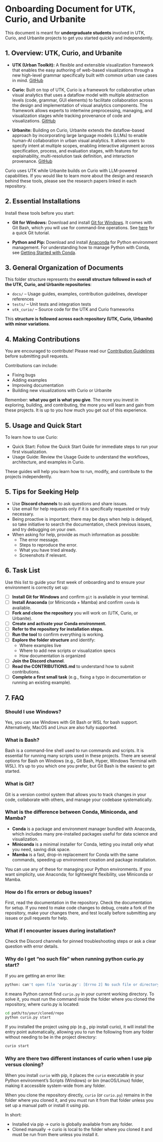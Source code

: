 # Onboarding Document for UTK, Curio, and Urbanite

This document is meant for **undergraduate students** involved in UTK, Curio, and Urbanite projects to get you started quickly and independently.

## 1. Overview: UTK, Curio, and Urbanite

- **UTK (Urban Toolkit):** A flexible and extensible visualization framework that enables the easy authoring of web-based visualizations through a new high-level grammar specifically built with common urban use cases in mind. [GitHub](https://github.com/urban-toolkit/utk)

- **Curio:** Built on top of UTK, Curio is a framework for collaborative urban visual analytics that uses a dataflow model with multiple abstraction levels (code, grammar, GUI elements) to facilitate collaboration across the design and implementation of visual analytics components. The framework allows experts to intertwine preprocessing, managing, and visualization stages while tracking provenance of code and visualizations. [GitHub](https://github.com/urban-toolkit/curio)

- **Urbanite:** Building on Curio, Urbanite extends the dataflow-based approach by incorporating large language models (LLMs) to enable human-AI collaboration in urban visual analytics. It allows users to specify intent at multiple scopes, enabling interactive alignment across specification, process, and evaluation stages, with features for explainability, multi-resolution task definition, and interaction provenance. [GitHub](https://github.com/urban-toolkit/urbanite)

Curio uses UTK while Urbanite builds on Curio with LLM-powered capabilities. If you would like to learn more about the design and research behind these tools, please see the research papers linked in each repository.

## 2. Essential Installations

Install these tools before you start:

- **Git for Windows:** Download and install [Git for Windows](https://git-scm.com/download/win). It comes with Git Bash, which you will use for command-line operations. See [here](https://rogerdudler.github.io/git-guide/) for a quick Git tutorial.
  
- **Python and Pip:** Download and install [Anaconda](https://www.anaconda.com/products/distribution) for Python environment management. For understanding how to manage Python with Conda, see [Getting Started with Conda](https://docs.conda.io/projects/conda/en/latest/user-guide/getting-started.html).

## 3. General Organization of Documents

This folder structure represents the **overall structure followed in each of the UTK, Curio, and Urbanite repositories**:

- `docs/` – Usage guides, examples, contribution guidelines, developer references
- `tests/` – Unit tests and integration tests
- `utk_curio/` – Source code for the UTK and Curio frameworks

This **structure is followed across each repository (UTK, Curio, Urbanite) with minor variations**.

## 4. Making Contributions

You are encouraged to contribute! Please read our [Contribution Guidelines](https://github.com/urban-toolkit/curio/blob/main/docs/CONTRIBUTIONS.md) before submitting pull requests.

Contributions can include:
- Fixing bugs
- Adding examples
- Improving documentation
- Building new visualizations with Curio or Urbanite

Remember: **what you get is what you give**. The more you invest in exploring, building, and contributing, the more you will learn and gain from these projects. It is up to you how much you get out of this experience.

## 5. Usage and Quick Start

To learn how to use Curio:

 - Quick Start: Follow the Quick Start Guide for immediate steps to run your first visualization.
 - Usage Guide: Review the Usage Guide to understand the workflows, architecture, and examples in Curio.

These guides will help you learn how to run, modify, and contribute to the projects independently.

## 5. Tips for Seeking Help

- Use **Discord channels** to ask questions and share issues.
- Use email for help requests only if it is specifically requested or truly necessary.
- Being proactive is important; there may be days when help is delayed, so take initiative to search the documentation, check previous issues, and try debugging on your own.
- When asking for help, provide as much information as possible:
  - The error message.
  - Steps to reproduce the error.
  - What you have tried already.
  - Screenshots if relevant.

## 6. Task List

Use this list to guide your first week of onboarding and to ensure your environment is correctly set up:

- [ ] **Install Git for Windows** and confirm `git` is available in your terminal.
- [ ] **Install Anaconda** (or Miniconda + Mamba) and confirm `conda` is available.
- [ ] **Fork and clone the repository** you will work on (UTK, Curio, or Urbanite).
- [ ] **Create and activate your Conda environment.**
- [ ] **Refer to the repository for installation steps.**
- [ ] **Run the tool** to confirm everything is working.
- [ ] **Explore the folder structure** and identify:
    - Where examples live
    - Where to add new scripts or visualization specs
    - How documentation is organized
- [ ] **Join the Discord channel**.
- [ ] **Read the CONTRIBUTIONS.md** to understand how to submit contributions.
- [ ] **Complete a first small task** (e.g., fixing a typo in documentation or running an existing example).

## 7. FAQ

### Should I use Windows?

Yes, you can use Windows with Git Bash or WSL for bash support. Alternatively, MacOS and Linux are also fully supported.

### What is Bash?

Bash is a command-line shell used to run commands and scripts. It is essential for running many scripts used in these projects. There are several options for Bash on Windows (e.g., Git Bash, Hyper, Windows Terminal with WSL). It’s up to you which one you prefer, but Git Bash is the easiest to get started.

### What is Git?

Git is a version control system that allows you to track changes in your code, collaborate with others, and manage your codebase systematically.

### What is the difference between Conda, Miniconda, and Mamba?

- **Conda** is a package and environment manager bundled with Anaconda, which includes many pre-installed packages useful for data science and visualization.
- **Miniconda** is a minimal installer for Conda, letting you install only what you need, saving disk space.
- **Mamba** is a fast, drop-in replacement for Conda with the same commands, speeding up environment creation and package installation.

You can use any of these for managing your Python environments. If you want simplicity, use Anaconda; for lightweight flexibility, use Miniconda or Mamba.

### How do I fix errors or debug issues?

First, read the documentation in the repository. Check the documentation for setup. If you need to make code changes to debug, create a fork of the repository, make your changes there, and test locally before submitting any issues or pull requests for help.

### What if I encounter issues during installation?

Check the Discord channels for pinned troubleshooting steps or ask a clear question with error details.

### Why do I get “no such file” when running python curio.py start?

If you are getting an error like:
```bash
python: can't open file 'curio.py': [Errno 2] No such file or directory
```
it means Python cannot find `curio.py` in your current working directory. To solve it, you must run the command inside the folder where you cloned the repository, where curio.py is located:

```bash
cd path/to/your/cloned/repo
python curio.py start
```

If you installed the project using pip (e.g., pip install curio), it will install the entry point automatically, allowing you to run the following from any folder without needing to be in the project directory:

```bash
curio start
```

### Why are there two different instances of curio when I use pip versus cloning?

When you install `curio` with pip, it places the `curio` executable in your Python environment’s Scripts (Windows) or bin (macOS/Linux) folder, making it accessible system-wide from any folder.

When you clone the repository directly, `curio` (or `curio.py`) remains in the folder where you cloned it, and you must run it from that folder unless you set up a manual path or install it using pip.

In short:
  - Installed via pip → curio is globally available from any folder.
  - Cloned manually → curio is local to the folder where you cloned it and must be run from there unless you install it.
